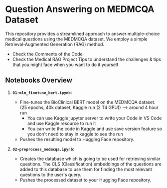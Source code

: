 # Question Answering on MEDMCQA Dataset

This repository provides a streamlined approach to answer multiple-choice medical questions using the MEDMCQA dataset. We employ a simple Retrieval-Augmented Generation (RAG) method.

* Check the Comments of the Code
* Check the Medical RAG Project Tips to understand the challenges \& tips that you might face when you want to do it yourself

## Notebooks Overview

1. **`01-mlm_finetune_bert.ipynb`**:
    - Fine-tunes the BioClinical BERT model on the MEDMCQA dataset. (25 epochs, 40k dataset, Kaggle run (2 T4 GPU)) --> around 4 hour run
        * You can use Kaggle jupyter server to write your Code in VS Code and use Kaggle resource to run it
        * You can write the code in Kaggle and use save version feature so you don't need to stay in kaggle to see the run
    - Pushes the resulting model to Hugging Face repository.

2. **`02-preprocess_medmcqa.ipynb`**:
    - Creates the database which is going to be used for retrieving similar questions. The CLS (Classification) embeddings of the questions are added to this database to use them for finding the most relevant questions to the user's query.
    - Pushes the processed dataset to your Hugging Face repository.